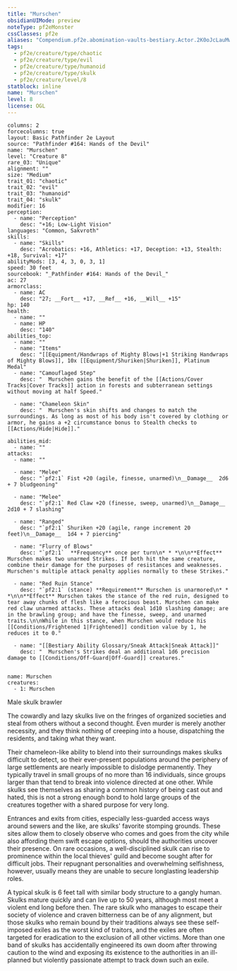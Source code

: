 ```yaml
---
title: "Murschen"
obsidianUIMode: preview
noteType: pf2eMonster
cssClasses: pf2e
aliases: "Compendium.pf2e.abomination-vaults-bestiary.Actor.2K0oJcLauMwyRNZQ" 
tags:
  - pf2e/creature/type/chaotic
  - pf2e/creature/type/evil
  - pf2e/creature/type/humanoid
  - pf2e/creature/type/skulk
  - pf2e/creature/level/8
statblock: inline
name: "Murschen"
level: 8
license: OGL
---
```


```statblock
columns: 2
forcecolumns: true
layout: Basic Pathfinder 2e Layout
source: "Pathfinder #164: Hands of the Devil"
name: "Murschen"
level: "Creature 8"
rare_03: "Unique"
alignment: ""
size: "Medium"
trait_01: "chaotic"
trait_02: "evil"
trait_03: "humanoid"
trait_04: "skulk"
modifier: 16
perception:
  - name: "Perception"
    desc: "+16; Low-Light Vision"
languages: "Common, Sakvroth"
skills:
  - name: "Skills"
    desc: "Acrobatics: +16, Athletics: +17, Deception: +13, Stealth: +18, Survival: +17"
abilityMods: [3, 4, 3, 0, 3, 1]
speed: 30 feet
sourcebook: "_Pathfinder #164: Hands of the Devil_"
ac: 27
armorclass:
  - name: AC
    desc: "27; __Fort__ +17, __Ref__ +16, __Will__ +15"
hp: 140
health:
  - name: ""
  - name: HP
    desc: "140"
abilities_top:
  - name: ""
  - name: "Items"
    desc: "[[Equipment/Handwraps of Mighty Blows|+1 Striking Handwraps of Mighty Blows]], 10x [[Equipment/Shuriken|Shuriken]], Platinum Medal"
  - name: "Camouflaged Step"
    desc: "  Murschen gains the benefit of the [[Actions/Cover Tracks|Cover Tracks]] action in forests and subterranean settings without moving at half Speed."

  - name: "Chameleon Skin"
    desc: "  Murschen's skin shifts and changes to match the surroundings. As long as most of his body isn't covered by clothing or armor, he gains a +2 circumstance bonus to Stealth checks to [[Actions/Hide|Hide]]."

abilities_mid:
  - name: ""
attacks:
  - name: ""

  - name: "Melee"
    desc: "`pf2:1` Fist +20 (agile, finesse, unarmed)\n__Damage__  2d6 + 7 bludgeoning"

  - name: "Melee"
    desc: "`pf2:1` Red Claw +20 (finesse, sweep, unarmed)\n__Damage__  2d10 + 7 slashing"

  - name: "Ranged"
    desc: "`pf2:1` Shuriken +20 (agile, range increment 20 feet)\n__Damage__  1d4 + 7 piercing"

  - name: "Flurry of Blows"
    desc: "`pf2:1`  **Frequency** once per turn\n* * *\n\n**Effect** Murschen makes two unarmed Strikes. If both hit the same creature, combine their damage for the purposes of resistances and weaknesses. Murschen's multiple attack penalty applies normally to these Strikes."

  - name: "Red Ruin Stance"
    desc: "`pf2:1` (stance) **Requirement** Murschen is unarmored\n* * *\n\n**Effect** Murschen takes the stance of the red ruin, designed to tear away chunks of flesh like a ferocious beast. Murschen can make red claw unarmed attacks. These attacks deal 1d10 slashing damage; are in the brawling group; and have the finesse, sweep, and unarmed traits.\n\nWhile in this stance, when Murschen would reduce his [[Conditions/Frightened 1|Frightened]] condition value by 1, he reduces it to 0."

  - name: "[[Bestiary Ability Glossary/Sneak Attack|Sneak Attack]]"
    desc: "  Murschen's Strikes deal an additional 1d6 precision damage to [[Conditions/Off-Guard|Off-Guard]] creatures."
 
```

```encounter-table
name: Murschen
creatures:
  - 1: Murschen
```


Male skulk brawler

The cowardly and lazy skulks live on the fringes of organized societies and steal from others without a second thought. Even murder is merely another necessity, and they think nothing of creeping into a house, dispatching the residents, and taking what they want.

Their chameleon-like ability to blend into their surroundings makes skulks difficult to detect, so their ever-present populations around the periphery of large settlements are nearly impossible to dislodge permanently. They typically travel in small groups of no more than 16 individuals, since groups larger than that tend to break into violence directed at one other. While skulks see themselves as sharing a common history of being cast out and hated, this is not a strong enough bond to hold large groups of the creatures together with a shared purpose for very long.

Entrances and exits from cities, especially less-guarded access ways around sewers and the like, are skulks' favorite stomping grounds. These sites allow them to closely observe who comes and goes from the city while also affording them swift escape options, should the authorities uncover their presence. On rare occasions, a well-disciplined skulk can rise to prominence within the local thieves' guild and become sought after for difficult jobs. Their repugnant personalities and overwhelming selfishness, however, usually means they are unable to secure longlasting leadership roles.

A typical skulk is 6 feet tall with similar body structure to a gangly human. Skulks mature quickly and can live up to 50 years, although most meet a violent end long before then. The rare skulk who manages to escape their society of violence and craven bitterness can be of any alignment, but those skulks who remain bound by their traditions always see these self-imposed exiles as the worst kind of traitors, and the exiles are often targeted for eradication to the exclusion of all other victims. More than one band of skulks has accidentally engineered its own doom after throwing caution to the wind and exposing its existence to the authorities in an ill-planned but violently passionate attempt to track down such an exile.

